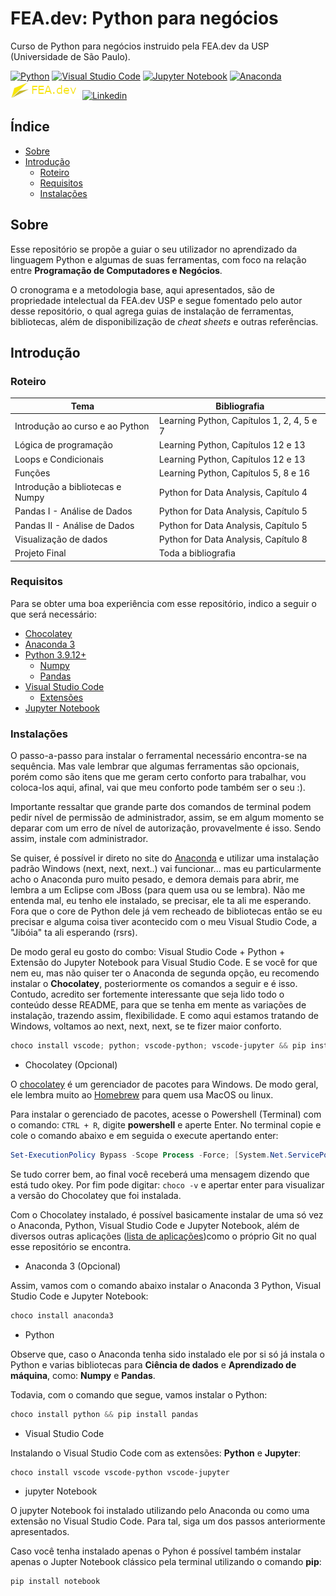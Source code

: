 # FEA.dev: Python para negócios

Curso de Python para negócios instruido pela FEA.dev da USP (Universidade de São Paulo).

[![Python](https://img.shields.io/badge/python-3670A0?style=for-the-badge&logo=python&logoColor=ffdd54)](https://www.python.org)
[![Visual Studio Code](https://img.shields.io/badge/Visual%20Studio%20Code-0078d7.svg?style=for-the-badge&logo=visual-studio-code&logoColor=white)](https://code.visualstudio.com/)
[![Jupyter Notebook](https://img.shields.io/badge/jupyter-%23FA0F00.svg?style=for-the-badge&logo=jupyter&logoColor=white)](https://jupyter.org)
[![Anaconda](https://img.shields.io/badge/Anaconda-%2344A833.svg?style=for-the-badge&logo=anaconda&logoColor=white)](https://www.anaconda.com/)
[![FEA.dev](material-de-referencia/images/fea-dev-badge.png)](https://github.com/fea-dev-usp)
[![Linkedin](https://img.shields.io/badge/LinkedIn-0077B5?style=for-the-badge&logo=linkedin&logoColor=white)](https://www.linkedin.com/in/lhzefe)

## Índice

- [Sobre](#sobre)
- [Introdução](#introdução)
    - [Roteiro](#roteiro)
    - [Requisitos](#requisitos)
    - [Instalações](#instalações)

## Sobre

Esse repositório se propõe a guiar o seu utilizador no aprendizado da linguagem Python e algumas de suas ferramentas, com foco na relação entre **Programação de Computadores e Negócios**.

O cronograma e a metodologia base, aqui apresentados, são de propriedade intelectual da FEA.dev USP e segue fomentado pelo autor desse repositório, o qual agrega guias de instalação de ferramentas, bibliotecas, além de disponibilização de *cheat sheets* e outras referências.

## Introdução

### Roteiro

| Tema  | Bibliografia |
| ------------- | ------------- |
| Introdução ao curso e ao Python | Learning Python, Capítulos 1, 2, 4, 5 e 7 |
| Lógica de programação | Learning Python, Capítulos 12 e 13 |
| Loops e Condicionais | Learning Python, Capítulos 12 e 13 |
| Funções | Learning Python, Capítulos 5, 8 e 16 |
| Introdução a bibliotecas e Numpy | Python for Data Analysis, Capítulo 4 |
| Pandas I - Análise de Dados | Python for Data Analysis, Capítulo 5 |
| Pandas II - Análise de Dados | Python for Data Analysis, Capítulo 5 |
| Visualização de dados | Python for Data Analysis, Capítulo 8 |
| Projeto Final | Toda a bibliografia |

### Requisitos

Para se obter uma boa experiência com esse repositório, indico a seguir o que será necessário:

- [Chocolatey](#chocolatey)
- [Anaconda 3](#anaconda3) 
- [Python 3.9.12+](#python) 
    - [Numpy](#numpy)
    - [Pandas](#pandas)
- [Visual Studio Code](#vsc)
    - [Extensões](#vsc-ext)
- [Jupyter Notebook](#jupyternb)

### Instalações

O passo-a-passo para instalar o ferramental necessário encontra-se na sequência. Mas vale lembrar que algumas ferramentas são opcionais, porém como são itens que me geram certo conforto para trabalhar, vou coloca-los aqui, afinal, vai que meu conforto pode também ser o seu :).

Importante ressaltar que grande parte dos comandos de terminal podem pedir nível de permissão de administrador, assim, se em algum momento se deparar com um erro de nível de autorização, provavelmente é isso. Sendo assim, instale com administrador.

Se quiser, é possível ir direto no site do [Anaconda](https://www.anaconda.com) e utilizar uma instalação padrão Windows (next, next, next..) vai funcionar... mas eu particularmente acho o Anaconda puro muito pesado, e demora demais para abrir, me lembra a um Eclipse com JBoss (para quem usa ou se lembra). Não me entenda mal, eu tenho ele instalado, se precisar, ele ta ali me esperando. Fora que o core de Python dele já vem recheado de bibliotecas então se eu precisar e alguma coisa tiver acontecido com o meu Visual Studio Code, a "Jibóia" ta ali esperando (rsrs).

De modo geral eu gosto do combo: Visual Studio Code + Python + Extensão do Jupyter Notebook para Visual Studio Code. E se você for que nem eu, mas não quiser ter o Anaconda de segunda opção, eu recomendo instalar o **Chocolatey**, posteriormente os comandos a seguir e é isso. Contudo, acredito ser fortemente interessante que seja lido todo o conteúdo desse README, para que se tenha em mente as variações de instalação, trazendo assim, flexibilidade. E como aqui estamos tratando de Windows, voltamos ao next, next, next, se te fizer maior conforto.

```powershell
choco install vscode; python; vscode-python; vscode-jupyter && pip install pandas 
```

- Chocolatey <a name="chocolatey"></a> (Opcional)

O [chocolatey](https://chocolatey.org) é um gerenciador de pacotes para Windows. De modo geral, ele lembra muito ao [Homebrew](https://brew.sh) para quem usa MacOS ou linux.

Para instalar o gerenciado de pacotes, acesse o Powershell (Terminal) com o comando: `CTRL + R`, digite **powershell** e aperte Enter.
No terminal copie e cole o comando abaixo e em seguida o execute apertando enter:

```powershell
Set-ExecutionPolicy Bypass -Scope Process -Force; [System.Net.ServicePointManager]::SecurityProtocol = [System.Net.ServicePointManager]::SecurityProtocol -bor 3072; iex ((New-Object System.Net.WebClient).DownloadString('https://community.chocolatey.org/install.ps1'))
```
Se tudo correr bem, ao final você receberá uma mensagem dizendo que está tudo okey. Por fim pode digitar: `choco -v` e apertar enter para visualizar a versão do Chocolatey que foi instalada.

Com o Chocolatey instalado, é possível basicamente instalar de uma só vez o Anaconda, Python, Visual Studio Code e Jupyter Notebook, além de diversos outras aplicações ([lista de aplicações](https://community.chocolatey.org/packages))como o próprio Git no qual esse repositório se encontra.

- Anaconda 3 <a name="anaconda3"></a> (Opcional)

Assim, vamos com o comando abaixo instalar o Anaconda 3 Python, Visual Studio Code e Jupyter Notebook:

```powershell
choco install anaconda3
```

- Python <a name="python"></a>

Observe que, caso o Anaconda tenha sido instalado ele por si só já instala o Python e varias bibliotecas para **Ciência de dados** e **Aprendizado de máquina**, como: **Numpy** e **Pandas**.

Todavia, com o comando que segue, vamos instalar o Python:

```powershell
choco install python && pip install pandas
```

- Visual Studio Code <a name="vsc"></a>

Instalando o Visual Studio Code com as extensões: **Python** e **Jupyter**:

```powershell
choco install vscode vscode-python vscode-jupyter
```

- jupyter Notebook <a name="jupyternb"></a>

O jupyter Notebook foi instalado utilizando pelo Anaconda ou como uma extensão no Visual Studio Code. Para tal, siga um dos passos anteriormente apresentados.

Caso você tenha instalado apenas o Pyhon é possível também instalar apenas o Jupter Notebook clássico pela terminal utilizando o comando **pip**:

```powershell
pip install notebook
```